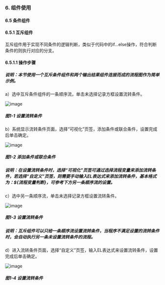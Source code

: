 ### 6. 组件使用

#### 6.5 条件组件

#### 6.5.1 互斥组件

互斥组件用于实现不同条件的逻辑判断，类似于代码中的if...else操作，符合判断条件的则执行对应的分支。

#### 6.5.1.1 操作步骤

##### 说明：本节使用一个互斥条件组件和两个输出结果组件连接而成的流程图作为简单示例。

a）选中互斥条件组件的一条顺序流，单击未选择记录方框设置流转条件。

![image](https://user-images.githubusercontent.com/79617492/209643476-f17caa55-0b63-4259-9520-92bb86c6c372.png)

##### 图1-1 设置流转条件

b）系统显示流转条件页面，选择“可视化”页签，添加条件或联合条件，设置完成后单击确定。

![image](https://user-images.githubusercontent.com/79617492/209643490-d0c012ad-0819-41b7-9a80-d19b5a8d4154.png)

##### 图1-2 添加条件或联合条件

##### 说明：在设置流转条件时，选择“可视化”页签可通过选择流程变量来添加流转条件，若选择“自定义”页签，则需要手动输入EL表达式来添加流转条件，基本格式为：${流程变量判断}，可参考下方另一条顺序流的设置。

c）选中另一条顺序流，单击未选择记录方框设置流转条件。

![image](https://user-images.githubusercontent.com/79617492/209643503-0d8f19ab-c484-48e9-898c-9b1ee1790741.png)

##### 图1-3 设置流转条件

##### 说明：互斥组件可以只给一条顺序流设置流转条件，当程序不满足设置的流转条件时，会自动执行另一条未设置流转条件的流程。

d）进入流转条件页面，选择“自定义”页签，输入EL表达式来设置流转条件，设置完成后单击确定。

![image](https://user-images.githubusercontent.com/79617492/209643517-2dd17214-99b2-4e20-b6d2-a653c8233ac6.png)

##### 图1-4 设置流转条件
